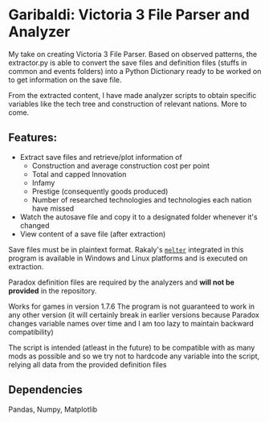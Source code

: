 # Garibaldi: Victoria 3 File Parser and Analyzer

My take on creating Victoria 3 File Parser. Based on observed patterns, the extractor.py is able to convert the save files and definition files (stuffs in common and events folders) into a Python Dictionary ready to be worked on to get information on the save file.

From the extracted content, I have made analyzer scripts to obtain specific variables like the tech tree and construction of relevant nations. More to come. 

## Features:
- Extract save files and retrieve/plot information of
    - Construction and average construction cost per point
    - Total and capped Innovation
    - Infamy
    - Prestige (consequently goods produced)
    - Number of researched technologies and technologies each nation have missed
- Watch the autosave file and copy it to a designated folder whenever it's changed
- View content of a save file (after extraction)

Save files must be in plaintext format. Rakaly's [`melter`](https://github.com/rakaly/librakaly) integrated in this program is available in Windows and Linux platforms and is executed on extraction.

Paradox definition files are required by the analyzers and **will not be provided** in the repository.

Works for games in version 1.7.6
The program is not guaranteed to work in any other version (it will certainly break in earlier versions because Paradox changes variable names over time and I am too lazy to maintain backward compatibility)

The script is intended (atleast in the future) to be compatible with as many mods as possible and so
we try not to hardcode any variable into the script, relying all data from the provided definition files

## Dependencies
Pandas, Numpy, Matplotlib
